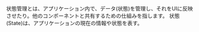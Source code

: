 状態管理とは、アプリケーション内で、データ(状態)を管理し、それをUIに反映させたり。他のコンポーネントと共有するための仕組みを指します。
状態(State)は、アプリケーションの現在の情報や状態を表す。